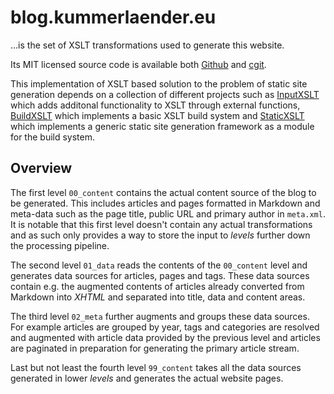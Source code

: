 # blog.kummerlaender.eu

…is the set of XSLT transformations used to generate this website.

Its MIT licensed source code is available both [Github] and [cgit].

This implementation of XSLT based solution to the problem of static site generation depends on a collection of different projects such as [InputXSLT] which adds additonal functionality to XSLT through external functions, [BuildXSLT] which implements a basic XSLT build system and [StaticXSLT] which implements a generic static site generation framework as a module for the build system.

## Overview

The first level `00_content` contains the actual content source of the blog to be generated. This includes articles and pages formatted in Markdown and meta-data such as the page title, public URL and primary author in `meta.xml`. It is notable that this first level doesn't contain any actual transformations and as such only provides a way to store the input to _levels_ further down the processing pipeline.

The second level `01_data` reads the contents of the `00_content` level and generates data sources for articles, pages and tags. These data sources contain e.g. the augmented contents of articles already converted from Markdown into _XHTML_ and separated into title, data and content areas.

The third level `02_meta` further augments and groups these data sources. For example articles are grouped by year, tags and categories are resolved and augmented with article data provided by the previous level and articles are paginated in preparation for generating the primary article stream.

Last but not least the fourth level `99_content` takes all the data sources generated in lower _levels_ and generates the actual website pages.

[Github]: https://github.com/KnairdA/blog.kummerlaender.eu/
[cgit]: http://code.kummerlaender.eu/blog.kummerlaender.eu/
[module]: /page/static_xslt/
[BuildXSLT]: /page/build_xslt/
[InputXSLT]: /page/input_xslt/
[StaticXSLT]: /page/static_xslt/
[Symphony CMS]: http://getsymphony.com
